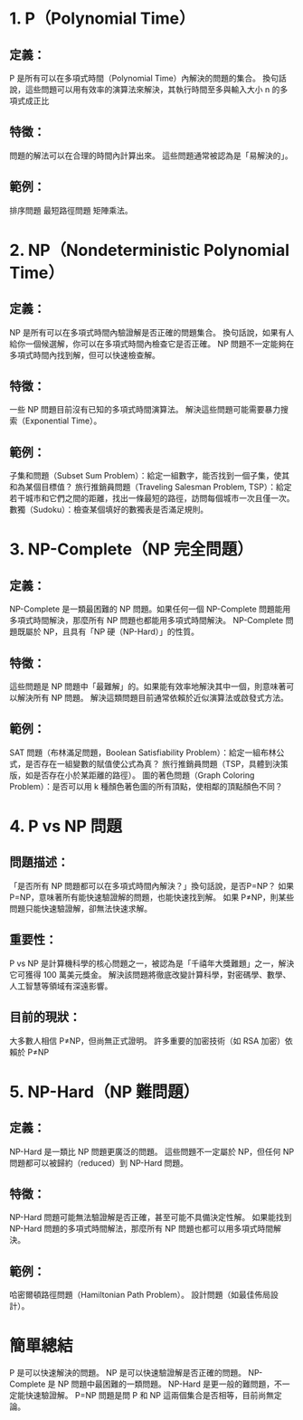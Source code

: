 
# 1. P（Polynomial Time）

## 定義：
P 是所有可以在多項式時間（Polynomial Time）內解決的問題的集合。
換句話說，這些問題可以用有效率的演算法來解決，其執行時間至多與輸入大小 n 的多項式成正比

## 特徵：
問題的解法可以在合理的時間內計算出來。
這些問題通常被認為是「易解決的」。

## 範例：
排序問題
最短路徑問題
矩陣乘法。

# 2. NP（Nondeterministic Polynomial Time）

## 定義：
NP 是所有可以在多項式時間內驗證解是否正確的問題集合。
換句話說，如果有人給你一個候選解，你可以在多項式時間內檢查它是否正確。
NP 問題不一定能夠在多項式時間內找到解，但可以快速檢查解。

## 特徵：
一些 NP 問題目前沒有已知的多項式時間演算法。
解決這些問題可能需要暴力搜索（Exponential Time）。

## 範例：
子集和問題（Subset Sum Problem）：給定一組數字，能否找到一個子集，使其和為某個目標值？
旅行推銷員問題（Traveling Salesman Problem, TSP）：給定若干城市和它們之間的距離，找出一條最短的路徑，訪問每個城市一次且僅一次。
數獨（Sudoku）：檢查某個填好的數獨表是否滿足規則。

# 3. NP-Complete（NP 完全問題）

## 定義：
NP-Complete 是一類最困難的 NP 問題。如果任何一個 NP-Complete 問題能用多項式時間解決，那麼所有 NP 問題也都能用多項式時間解決。
NP-Complete 問題既屬於 NP，且具有「NP 硬（NP-Hard）」的性質。

## 特徵：
這些問題是 NP 問題中「最難解」的。如果能有效率地解決其中一個，則意味著可以解決所有 NP 問題。
解決這類問題目前通常依賴於近似演算法或啟發式方法。

## 範例：
SAT 問題（布林滿足問題，Boolean Satisfiability Problem）：給定一組布林公式，是否存在一組變數的賦值使公式為真？
旅行推銷員問題（TSP，具體到決策版，如是否存在小於某距離的路徑）。
圖的著色問題（Graph Coloring Problem）：是否可以用 k 種顏色著色圖的所有頂點，使相鄰的頂點顏色不同？

# 4. P vs NP 問題

## 問題描述：
「是否所有 NP 問題都可以在多項式時間內解決？」換句話說，是否P=NP？
如果 P=NP，意味著所有能快速驗證解的問題，也能快速找到解。
如果 P≠NP，則某些問題只能快速驗證解，卻無法快速求解。

## 重要性：
P vs NP 是計算機科學的核心問題之一，被認為是「千禧年大獎難題」之一，解決它可獲得 100 萬美元獎金。
解決該問題將徹底改變計算科學，對密碼學、數學、人工智慧等領域有深遠影響。

## 目前的現狀：
大多數人相信 P≠NP，但尚無正式證明。
許多重要的加密技術（如 RSA 加密）依賴於 P≠NP

# 5. NP-Hard（NP 難問題）

## 定義：
NP-Hard 是一類比 NP 問題更廣泛的問題。
這些問題不一定屬於 NP，但任何 NP 問題都可以被歸約（reduced）到 NP-Hard 問題。

## 特徵：
NP-Hard 問題可能無法驗證解是否正確，甚至可能不具備決定性解。
如果能找到 NP-Hard 問題的多項式時間解法，那麼所有 NP 問題也都可以用多項式時間解決。

## 範例：
哈密爾頓路徑問題（Hamiltonian Path Problem）。
設計問題（如最佳佈局設計）。

# 簡單總結
P 是可以快速解決的問題。
NP 是可以快速驗證解是否正確的問題。
NP-Complete 是 NP 問題中最困難的一類問題。
NP-Hard 是更一般的難問題，不一定能快速驗證解。
P=NP 問題是問 P 和 NP 這兩個集合是否相等，目前尚無定論。